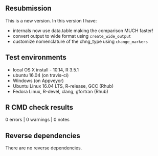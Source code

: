 ## Resubmission
This is a new version. In this version I have:

* internals now use data.table making the comparison MUCH faster!
* convert output to wide format using `create_wide_output`
* customize nomenclature of the chng_type using `change_markers`

## Test environments
*  local OS X install - 10.14, R 3.5.1
*  ubuntu 16.04 (on travis-ci)
*  Windows (on Appveyor)
*  Ubuntu Linux 16.04 LTS, R-release, GCC (Rhub)
*  Fedora Linux, R-devel, clang, gfortran (Rhub)

## R CMD check results

0 errors | 0 warnings | 0 notes

## Reverse dependencies

There are no reverse dependencies.
